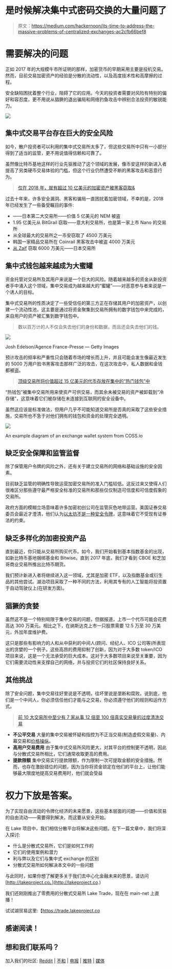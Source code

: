 # 是时候解决集中式密码交换的大量问题了

> 原文：<https://medium.com/hackernoon/its-time-to-address-the-massive-problems-of-centralized-exchanges-ac2cfb66bef8>

# 需要解决的问题

正如 2017 年的大规模牛市所证明的那样，加密货币的早期采用主要是投机交易。然而，目前交易加密资产的经验是分散的流动性，以及高度技术性和高摩擦的过程。

安全缺陷困扰着整个行业，阻碍了它的应用。今天的投资者需要对风险有特别的偏好和容忍度，更不用说从猖獗的退出骗局和网络钓鱼攻击中辨别合法投资的敏锐能力。

![](img/8f82ec216ac812a593c0f5a82f959771.png)

## 集中式交易平台存在巨大的安全风险

如今，散户投资者可以利用的集中式交易所太多了，但这些交易所中只有一小部分得到了适当的监管，更不用说值得信赖和可靠了。

虽然像比特币基地这样的行业先驱推动了这个领域的发展，像币安这样的新进入者提高了另类硬币交易体验的门槛，但这个行业仍然遭受不断的黑客攻击和恶意行为。

> [仅在 2018 年，就有超过 10 亿美元的加密资产被黑客窃取&](https://www.coindesk.com/nearly-1-billion-stolen-in-crypto-hacks-so-far-this-year-research)

过去十年来，许多安全漏洞、黑客和骗局一直困扰着加密领域，不幸的是，2018 年已经发生了一些备受瞩目的事件:

*   ——日本第二大交易所——价值 5 亿美元的 NEM 被盗
*   1.95 亿美元从 BitGrail 窃取——意大利交易所，也是第一家上市 Nano 的交易所
*   从全球最大的交易所之一币安窃取了 4500 万美元
*   韩国一家精品交易所在 Coinrail 黑客攻击中被盗 4000 万美元
*   [从 Zaif](http://fortune.com/2018/09/20/cryptocurrency-exchange-hack-zaif-japan-60-million/) 窃取 6000 万美元——日本交易所

## 集中式钱包越来越成为大蜜罐

资金托管对交易所及其用户来说是一个巨大的风险。随着越来越多的资金从新投资者手中涌入这个领域，集中交易成为越来越大的“蜜罐”——对恶意参与者来说是一个诱人的目标。

集中式交易所的性质决定了一些受信任的第三方正在存储其用户的加密资产，以创建一个流动性池，这主要是通过将资金聚集到交易所拥有的数字钱包中来完成的，来自用户的资产被汇集到数字钱包中。

> 数以百万计的人不仅会失去他们的身份和数据，而且还会失去他们的钱。

![](img/2adf54ecc341c17c88ce165aaed11cf3.png)

Josh Edelson/Agence France-Presse — Getty Images

预计攻击的频率和严重性只会随着市场的增长而上升，并且可能会发生像最近发生的 5000 万用户脸书黑客攻击那样广泛的攻击，在这次攻击中，私人数据和金钱都被盗。

> [顶级交易所将价值超过 15 亿美元的代币存放在集中的“热门钱包”中](/faast/which-crypto-exchange-is-putting-your-funds-most-at-risk-517ca3c45ef2)

“热钱包”被集中交易所用来使资产可供交易，而其余未被交易的资产被卸载到“冷存储”，这意味着它们被存储在未连接到互联网的安全设备中。

虽然这应该是标准做法，但用户几乎不可能知道交易所是否真的采取了这些安全措施，交易所也不急于对他们拥有的钱包和资金的处理完全透明。

![](img/6237b5a054b7defc8027458b20b6dccb.png)

An example diagram of an exchange wallet system from COSS.io

## 缺乏安全保障和监管监督

除了保管用户令牌的风险之外，还有关于建立交易所的网络和基础设施的安全因素。

目前缺乏监管的明确性导致运营加密交易所的准入门槛较低。这反过来又使得人们很难区分那些遵守最严格安全标准的交易所和那些仅仅制造可信度和可信度假象的交易所。

政府方面的模糊立场意味着许多加密初创公司在监管灰色地带运营。美国证券交易委员会最近才澄清，他们认为[以太坊不是一种安全令牌](https://www.reuters.com/article/us-cryptocurrencies-ether/u-s-sec-official-says-ether-not-a-security-price-surges-idUSKBN1JA30Q)，这意味着它不受现有证券法的约束。

## 缺乏多样化的加密投资产品

直到最近，你只能从交易所购买代币。如今，我们开始看到基本指数基金的出现，如新比特币基地捆绑基金和 Bitwise。直到 2017 年底，我们才看到 CBOE 和芝加哥商业交易所推出比特币期货。

我们预计新进入者将继续进入这一领域，尤其是加密 ETF，以及指数基金或衍生品的其他尝试。湖泊项目采取了一种不同的方法，利用其专有的人工智能将投资置于自动驾驶仪上(在研发方面)。

## 猖獗的贪婪

虽然这不是一个特别局限于集中交易的问题，但据报道，上市一个代币可能会花费高达 300 万美元。相比之下，在纳斯达克上市一只股票需要 12.5 万至 30 万美元，外加年度维护费。

这只是那些有影响力的人和从中获利的中间人(顾问、经纪人、ICO 公司等)所表现出的贪婪的一个例子。这些高昂的费用抑制了创新，因为对于大多数 token/ICO 项目来说，这是一个无法承受的巨大成本。这对于大多数项目来说至关重要，因为它们需要流动性来支撑自己的网络，并与投资它们的社区保持良好关系。

## 其他挑战

除了安全问题，集中交易往好里说是不透明，往坏里说是垄断和腐败。说到底，他们是一个中间人，你必须信任他们才能与之交易，你必须遵守他们的规则和运作方式。

> [前 10 大交易所中至少有 7 家从事 12 倍至 100 倍真实交易量的过度清洗交易](https://www.blockchaintransparency.org/reports/)

*   **不公平交易** 大量的集中交易被怀疑和指控为不正当交易(制造虚假交易量)、内幕交易和[价格操纵](https://www.coindesk.com/study-claims-tether-props-bitcoins-price-in-market-downturns/)。
*   **高用户交易费用** 由于集中式交易所风险更大，对其平台的控制更不透明，因此与分散式交易所相比，它们通常收取更高的费用。
*   **提款限额** 集中交易实行提款限额，作为限制一次可提取金额的安全措施。然而，也存在激励错位的问题，因为当你将资金锁定在他们的平台上，让他们能够最大限度地提高交易费用时，他们就会受益

# 权力下放是答案。

为了实现自由流动的令牌化经济的未来愿景，这些基本层面的问题——价值和贸易的自由流动——需要得到解决，而这要从安全开始。

在 Lake 项目中，我们相信分散平台将解决这些问题。在下一篇文章中，我们将深入探讨:

*   什么是分散式交易所，它们是如何工作的
*   它们的使用案例和潜力
*   利与弊以及它们与集中式 exchange 的区别
*   分散式交易所如何解决本文中的一些问题

与此同时，如果你想了解更多关于我们去中心化金融未来的愿景，请访问[http://lakeproject.co。](http://lakeproject.co.)

我们还刚刚推出了零费用的分散式交易所 Lake Trade，现在在 main-net 上直播！

试试湖贸易这里:【https://trade.lakeproject.co 

## 感谢阅读！

## 想和我们联系吗？

加入我们的社区: [Reddit](http://reddit.com/r/lakeproject) | [不和](https://discordapp.com/invite/QeePZaE) | [电报](https://t.me/lakeproject) | [推特](http://twitter.com/lakeproject) | [媒体](http://medium.com/lakeproject)